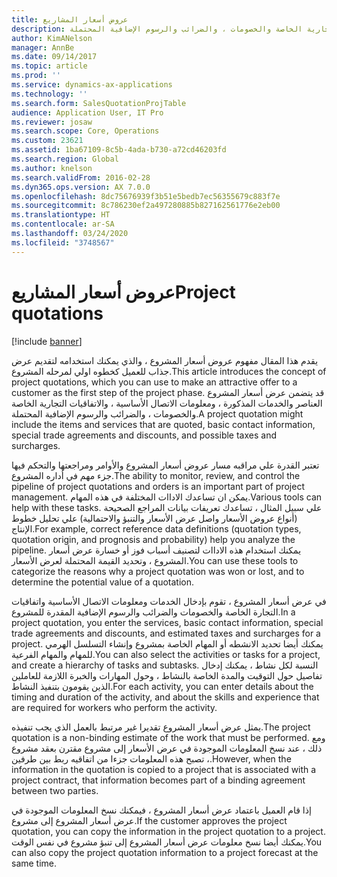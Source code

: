 ```yaml
---
title: عروض أسعار المشاريع
description: يقدم هذا المقال مفهوم عروض أسعار المشروع ، والذي يمكنك استخدامه لتقديم عرض جذاب للعميل كخطوه اولي لمرحله المشروع. قد يتضمن عرض أسعار المشروع العناصر والخدمات المذكورة ، ومعلومات الاتصال الأساسية ، والاتفاقيات التجارية الخاصة والخصومات ، والضرائب والرسوم الإضافية المحتملة.
author: KimANelson
manager: AnnBe
ms.date: 09/14/2017
ms.topic: article
ms.prod: ''
ms.service: dynamics-ax-applications
ms.technology: ''
ms.search.form: SalesQuotationProjTable
audience: Application User, IT Pro
ms.reviewer: josaw
ms.search.scope: Core, Operations
ms.custom: 23621
ms.assetid: 1ba67109-8c5b-4ada-b730-a72cd46203fd
ms.search.region: Global
ms.author: knelson
ms.search.validFrom: 2016-02-28
ms.dyn365.ops.version: AX 7.0.0
ms.openlocfilehash: 8dc75676939f3b51e5bedb7ec56355679c883f7e
ms.sourcegitcommit: 8c786230ef2a497280885b827162561776e2eb00
ms.translationtype: HT
ms.contentlocale: ar-SA
ms.lasthandoff: 03/24/2020
ms.locfileid: "3748567"
---
```

# <a name="project-quotations"></a><span data-ttu-id="45a56-104">عروض أسعار المشاريع</span><span class="sxs-lookup"><span data-stu-id="45a56-104">Project quotations</span></span>

[!include [banner](../includes/banner.md)]

<span data-ttu-id="45a56-105">يقدم هذا المقال مفهوم عروض أسعار المشروع ، والذي يمكنك استخدامه لتقديم عرض جذاب للعميل كخطوه اولي لمرحله المشروع.</span><span class="sxs-lookup"><span data-stu-id="45a56-105">This article introduces the concept of project quotations, which you can use to make an attractive offer to a customer as the first step of the project phase.</span></span> <span data-ttu-id="45a56-106">قد يتضمن عرض أسعار المشروع العناصر والخدمات المذكورة ، ومعلومات الاتصال الأساسية ، والاتفاقيات التجارية الخاصة والخصومات ، والضرائب والرسوم الإضافية المحتملة.</span><span class="sxs-lookup"><span data-stu-id="45a56-106">A project quotation might include the items and services that are quoted, basic contact information, special trade agreements and discounts, and possible taxes and surcharges.</span></span> 

<span data-ttu-id="45a56-107">تعتبر القدرة علي مراقبه مسار عروض أسعار المشروع والأوامر ومراجعتها والتحكم فيها جزء مهم في أداره المشروع.</span><span class="sxs-lookup"><span data-stu-id="45a56-107">The ability to monitor, review, and control the pipeline of project quotations and orders is an important part of project management.</span></span> <span data-ttu-id="45a56-108">يمكن ان تساعدك الاداات المختلفة في هذه المهام.</span><span class="sxs-lookup"><span data-stu-id="45a56-108">Various tools can help with these tasks.</span></span> <span data-ttu-id="45a56-109">علي سبيل المثال ، تساعدك تعريفات بيانات المراجع الصحيحة (أنواع عروض الأسعار واصل عرض الأسعار والتنبؤ والاحتمالية) علي تحليل خطوط الإنتاج.</span><span class="sxs-lookup"><span data-stu-id="45a56-109">For example, correct reference data definitions (quotation types, quotation origin, and prognosis and probability) help you analyze the pipeline.</span></span> <span data-ttu-id="45a56-110">يمكنك استخدام هذه الاداات لتصنيف أسباب فوز أو خسارة عرض أسعار المشروع ، وتحديد القيمة المحتملة لعرض الأسعار.</span><span class="sxs-lookup"><span data-stu-id="45a56-110">You can use these tools to categorize the reasons why a project quotation was won or lost, and to determine the potential value of a quotation.</span></span> 

<span data-ttu-id="45a56-111">في عرض أسعار المشروع ، تقوم بإدخال الخدمات ومعلومات الاتصال الأساسية واتفاقيات التجارة الخاصة والخصومات والضرائب والرسوم الإضافية المقدرة للمشروع.</span><span class="sxs-lookup"><span data-stu-id="45a56-111">In a project quotation, you enter the services, basic contact information, special trade agreements and discounts, and estimated taxes and surcharges for a project.</span></span> <span data-ttu-id="45a56-112">يمكنك أيضا تحديد الانشطه أو المهام الخاصة بمشروع وإنشاء التسلسل الهرمي للمهام والمهام الفرعية.</span><span class="sxs-lookup"><span data-stu-id="45a56-112">You can also select the activities or tasks for a project, and create a hierarchy of tasks and subtasks.</span></span> <span data-ttu-id="45a56-113">النسبة لكل نشاط ، يمكنك إدخال تفاصيل حول التوقيت والمدة الخاصة بالنشاط ، وحول المهارات والخبرة اللازمة للعاملين الذين يقومون بتنفيذ النشاط.</span><span class="sxs-lookup"><span data-stu-id="45a56-113">For each activity, you can enter details about the timing and duration of the activity, and about the skills and experience that are required for workers who perform the activity.</span></span> 

<span data-ttu-id="45a56-114">يمثل عرض أسعار المشروع تقديرا غير مرتبط بالعمل الذي يجب تنفيذه.</span><span class="sxs-lookup"><span data-stu-id="45a56-114">The project quotation is a non-binding estimate of the work that must be performed.</span></span> <span data-ttu-id="45a56-115">ومع ذلك ، عند نسخ المعلومات الموجودة في عرض الأسعار إلى مشروع مقترن بعقد مشروع ، تصبح هذه المعلومات جزءا من اتفاقيه ربط بين طرفين.</span><span class="sxs-lookup"><span data-stu-id="45a56-115">However, when the information in the quotation is copied to a project that is associated with a project contract, that information becomes part of a binding agreement between two parties.</span></span> 

<span data-ttu-id="45a56-116">إذا قام العميل باعتماد عرض أسعار المشروع ، فيمكنك نسخ المعلومات الموجودة في عرض أسعار المشروع إلى مشروع.</span><span class="sxs-lookup"><span data-stu-id="45a56-116">If the customer approves the project quotation, you can copy the information in the project quotation to a project.</span></span> <span data-ttu-id="45a56-117">يمكنك أيضا نسخ معلومات عرض أسعار المشروع إلى تنبؤ مشروع في نفس الوقت.</span><span class="sxs-lookup"><span data-stu-id="45a56-117">You can also copy the project quotation information to a project forecast at the same time.</span></span>




